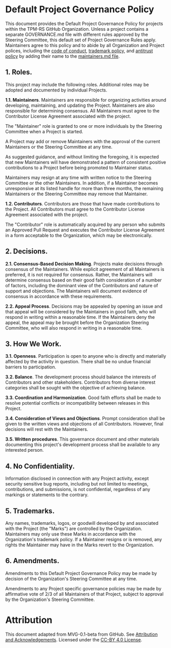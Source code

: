 #  Default Project Governance Policy

This document provides the Default Project Governance Policy for projects within the
TPM-RS GitHub Organization. Unless a project contains a separate GOVERNANCE.md
file with different rules approved by the Steering Committee, this default set
of Project Governance Rules apply.  Maintainers agree to this policy and to
abide by all Organization and Project polices, including the
[code of conduct](../org-docs/CODE-OF-CONDUCT.md),
[trademark policy](../org-docs/TRADEMARKS.md), and
[antitrust policy](../org-docs/ANTITRUST.md) by adding their name to the
[maintainers.md file](./MAINTAINERS.md).

## 1. Roles.

This project may include the following roles. Additional roles may be adopted
and documented by individual Projects.

**1.1. Maintainers**. Maintainers are responsible for organizing activities
around developing, maintaining, and updating the Project. Maintainers are also
responsible for determining consensus. All Maintainers must agree to the
Contributor License Agreement associated with the project.

The "Maintainer" role is granted to one or more individuals by the Steering
Committee when a Project is started.

A Project may add or remove Maintainers with the approval of the current
Maintainers or the Steering Committee at any time.

As suggested guidance, and without limiting the foregoing, it is expected that
new Maintainers will have demonstrated a pattern of consistent positive
contributions to a Project before being promoted to Maintainer status.

Maintainers may resign at any time with written notice to the Steering Committee
or the other Maintainers.  In addition, if a Maintainer becomes unresponsive at
its listed handle for more than three months, the remaining Maintainers or the
Steering Committee may remove that Maintainer.

**1.2. Contributors**. Contributors are those that have made contributions to
the Project.  All Contributors must agree to the Contributor License Agreement
associated with the project.

The "Contributor" role is automatically acquired by any person who submits an
Approved Pull Request and executes the Contributor License Agreement in a form
acceptable to the Organization, which may be electronically.

## 2. Decisions.

**2.1. Consensus-Based Decision Making**. Projects make decisions through
consensus of the Maintainers. While explicit agreement of all Maintainers is
preferred, it is not required for consensus. Rather, the Maintainers will
determine consensus based on their good faith consideration of a number of
factors, including the dominant view of the Contributors and nature of support
and objections. The Maintainers will document evidence of consensus in
accordance with these requirements.

**2.2. Appeal Process**. Decisions may be appealed by opening an issue and that
appeal will be considered by the Maintainers in good faith, who will respond in
writing within a reasonable time. If the Maintainers deny the appeal, the appeal
may be brought before the Organization Steering Committee, who will also respond
in writing in a reasonable time.

## 3. How We Work.

**3.1. Openness**. Participation is open to anyone who is directly and
materially affected by the activity in question. There shall be no undue
financial barriers to participation.

**3.2. Balance**. The development process should balance the interests of
Contributors and other stakeholders. Contributors from diverse interest
categories shall be sought with the objective of achieving balance.

**3.3. Coordination and Harmonization**. Good faith efforts shall be made to
resolve potential conflicts or incompatibility between releases in this Project.

**3.4. Consideration of Views and Objections**. Prompt consideration shall be
given to the written views and objections of all Contributors.  However, final
decisions will rest with the Maintainers.

**3.5. Written procedures**. This governance document and other materials
documenting this project's development process shall be available to any
interested person.

## 4. No Confidentiality.

Information disclosed in connection with any Project activity, except security
sensitive bug reports, including but not limited to meetings, contributions, and
submissions, is not confidential, regardless of any markings or statements to
the contrary.

## 5. Trademarks.

Any names, trademarks, logos, or goodwill developed by and associated with the
Project (the "Marks") are controlled by the Organization. Maintainers may only
use these Marks in accordance with the Organization's trademark policy. If a
Maintainer resigns or is removed, any rights the Maintainer may have in the
Marks revert to the Organization.

## 6. Amendments.

Amendments to this Default Project Governance Policy may be made by decision of the
Organization's Steering Committee at any time.

Amendments to any Project specific governance policies may be made by affirmative
vote of 2/3 of all Maintainers of that Project, subject to approval by the
Organization's Steering Committee.

# Attribution

This document adapted from MVG-0.1-beta from GitHub.  See
[Attribution and Acknowledgements](../org-docs/ACKNOWLEDGEMENTS.md).
Licensed under the [CC-BY 4.0 License](https://creativecommons.org/licenses/by-sa/4.0/).
